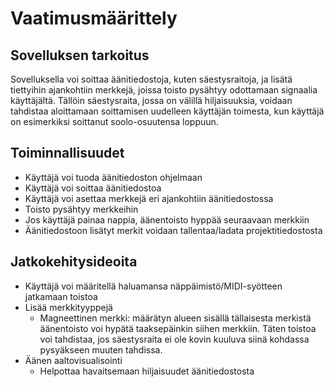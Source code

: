 # Vaatimusmäärittely

## Sovelluksen tarkoitus

Sovelluksella voi soittaa äänitiedostoja, kuten säestysraitoja, ja lisätä tiettyihin ajankohtiin merkkejä, joissa toisto pysähtyy odottamaan signaalia käyttäjältä. Tällöin säestysraita, jossa on välillä hiljaisuuksia, voidaan tahdistaa aloittamaan soittamisen uudelleen käyttäjän toimesta, kun käyttäjä on esimerkiksi soittanut soolo-osuutensa loppuun.

## Toiminnallisuudet

- Käyttäjä voi tuoda äänitiedoston ohjelmaan
- Käyttäjä voi soittaa äänitiedostoa
- Käyttäjä voi asettaa merkkejä eri ajankohtiin äänitiedostossa
- Toisto pysähtyy merkkeihin
- Jos käyttäjä painaa nappia, äänentoisto hyppää seuraavaan merkkiin
- Äänitiedostoon lisätyt merkit voidaan tallentaa/ladata projektitiedostosta

## Jatkokehitysideoita

- Käyttäjä voi määritellä haluamansa näppäimistö/MIDI-syötteen jatkamaan toistoa
- Lisää merkkityyppejä
    - Magneettinen merkki: määrätyn alueen sisällä tällaisesta merkistä äänentoisto voi hypätä taaksepäinkin siihen merkkiin. Täten toistoa voi tahdistaa, jos säestysraita ei ole kovin kuuluva siinä kohdassa pysyäkseen muuten tahdissa.
- Äänen aaltovisualisointi
    - Helpottaa havaitsemaan hiljaisuudet äänitiedostosta
